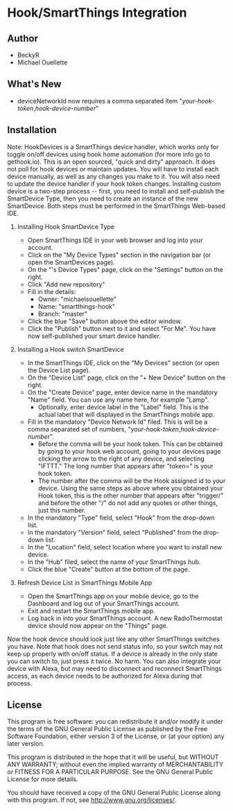 # Hook/SmartThings Integration

## Author
 * BeckyR
 * Michael Ouellette

## What's New
 * deviceNetworkId now requires a comma separated item "<i>your-hook-token</i>,<i>hook-device-number</i>"

## Installation

Note: HookDevices is a SmartThings device handler, which works only for toggle on/off devices using hook home automation (for more info go to gethook.io). This is an open sourced, "quick and dirty" approach. It does not poll for hook devices or maintain updates. You will have to install each device manually, as well as any changes you make to it.  You will also need to update the device handler if your hook token changes. Installing custom device is a two-step process -- first, you need to install and self-publish the SmartDevice Type, then you need to create an instance of the new SmartDevice. Both steps must be performed in the SmartThings Web-based IDE.

1. Installing Hook SmartDevice Type

    * Open SmartThings IDE in your web browser and log into your account.
    * Click on the "My Device Types" section in the navigation bar (or open the SmartDevices page).
    * On the "<Your Name>'s Device Types" page, click on the "Settings" button on the right.
    * Click "Add new repository"
    * Fill in the details:
        - Owner: "michaelsouellette"
        - Name: "smartthings-hook"
        - Branch: "master"
    * Click the blue "Save" button above the editor window.
    * Click the "Publish" button next to it and select "For Me". You have now self-published your smart device handler.

2. Installing a Hook switch SmartDevice

    * In the SmartThings IDE, click on the "My Devices" section (or open the Device List page).
    * On the "Device List" page, click on the "+ New Device" button on the right.
    * On the "Create Device" page, enter device name in the mandatory "Name" field. You can use any name here, for example "Lamp".
        - Optionally, enter device label in the "Label" field. This is the actual label that will displayed in the SmartThings mobile app.
    * Fill in the mandatory "Device Network Id" filed. This is will be a comma separated set of numbers, "<i>your-hook-token</i>,<i>hook-device-number</i>".
        - Before the comma will be your hook token. This can be obtained by going to your hook web account, going to your devices page clicking the arrow to the right of any device, and selecting "IFTTT."  The long number that appears after "token=" is your hook token.
        - The number after the comma will be the Hook assigned id to your device. Using the same steps as above where you obtained your Hook token, this is the other number that appears after "trigger/" and before the other "/" do not add any quotes or other things, just this number.
    * In the mandatory "Type" field, select "Hook" from the drop-down list.
    * In the mandatory "Version" field, select "Published" from the drop-down list.
    * In the "Location" field, select location where you want to install new device.
    * In the "Hub" filed, select the name of your SmartThings hub.
    * Click the blue "Create" button at the bottom of the page.

3. Refresh Device List in SmartThings Mobile App

    * Open the SmartThings app on your mobile device, go to the Dashboard and log out of your SmartThings account.
    * Exit and restart the SmartThings mobile app.
    * Log back in into your SmartThings account. A new RadioThermostat device should now appear on the "Things" page.

Now the hook device should look just like any other SmartThings switches you have.  Note that hook does not send status info, so your switch may not keep up properly with on/off status. If a device is already in the only state you can switch to, just press it twice.  No harm.  You can also integrate your device with Alexa, but may need to disconnect and reconnect SmartThings access, as each device needs to be authorized for Alexa during that process.  

## License

This program is free software: you can redistribute it and/or modify it under the terms of the GNU General Public License as published by the Free Software Foundation, either version 3 of the License, or (at your option) any later version.

This program is distributed in the hope that it will be useful, but WITHOUT ANY WARRANTY; without even the implied warranty of MERCHANTABILITY or FITNESS FOR A PARTICULAR PURPOSE. See the GNU General Public License for more details.

You should have received a copy of the GNU General Public License along with this program. If not, see http://www.gnu.org/licenses/.
